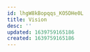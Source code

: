 ```yaml
---
id: lhgW8kBopqqs_KO5DHe0L
title: Vision
desc: ''
updated: 1639759165186
created: 1639759165186
---
```


